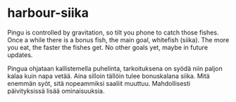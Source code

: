 harbour-siika
=============

Pingu is controlled by gravitation, so tilt you phone to catch those fishes. Once a while there is a bonus fish, the main goal, whitefish (siika). The more you eat, the faster the fishes get.
No other goals yet, maybe in future updates.

Pingua ohjataan kallistemella puhelinta, tarkoituksena on syödä niin paljon kalaa kuin napa vetää. Aina silloin tällöin tulee bonuskalana siika.
Mitä enemmän syöt, sitä nopeammiksi saaliit muuttuu.
Mahdollisesti päivityksissä lisää ominaisuuksia.
